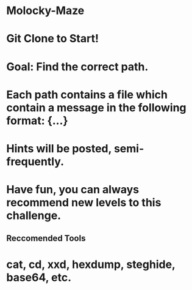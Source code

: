 # Molocky-Maze
# Git Clone to Start!
# Goal: Find the correct path.
# Each path contains a file which contain a  message in the following format: {...}
# Hints will be posted, semi-frequently.
# Have fun, you can always recommend new levels to this challenge.

## Reccomended Tools
# cat, cd, xxd, hexdump, steghide, base64, etc.
